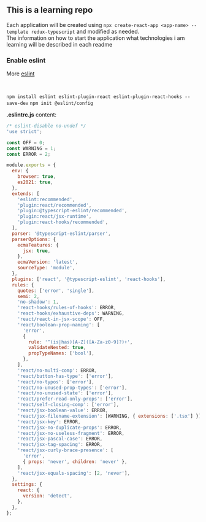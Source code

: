 ## This is a learning repo

Each application will be created using `npx create-react-app <app-name> --template redux-typescript` and modified as needed.
<br />
The information on how to start the application what technologies i am learning will be described in each readme

### Enable eslint

More [eslint](https://github.com/jsx-eslint/eslint-plugin-react)

<br />

`npm install eslint eslint-plugin-react eslint-plugin-react-hooks --save-dev`
`npm init @eslint/config`

**.eslintrc.js** content:

```js
/* eslint-disable no-undef */
'use strict';

const OFF = 0;
const WARNING = 1;
const ERROR = 2;

module.exports = {
  env: {
    browser: true,
    es2021: true,
  },
  extends: [
    'eslint:recommended',
    'plugin:react/recommended',
    'plugin:@typescript-eslint/recommended',
    'plugin:react/jsx-runtime',
    'plugin:react-hooks/recommended',
  ],
  parser: '@typescript-eslint/parser',
  parserOptions: {
    ecmaFeatures: {
      jsx: true,
    },
    ecmaVersion: 'latest',
    sourceType: 'module',
  },
  plugins: ['react', '@typescript-eslint', 'react-hooks'],
  rules: {
    quotes: ['error', 'single'],
    semi: 2,
    'no-shadow': 1,
    'react-hooks/rules-of-hooks': ERROR,
    'react-hooks/exhaustive-deps': WARNING,
    'react/react-in-jsx-scope': OFF,
    'react/boolean-prop-naming': [
      'error',
      {
        rule: '^(is|has)[A-Z]([A-Za-z0-9]?)+',
        validateNested: true,
        propTypeNames: ['bool'],
      },
    ],
    'react/no-multi-comp': ERROR,
    'react/button-has-type': ['error'],
    'react/no-typos': ['error'],
    'react/no-unused-prop-types': ['error'],
    'react/no-unused-state': ['error'],
    'react/prefer-read-only-props': ['error'],
    'react/self-closing-comp': ['error'],
    'react/jsx-boolean-value': ERROR,
    'react/jsx-filename-extension': [WARNING, { extensions: ['.tsx'] }],
    'react/jsx-key': ERROR,
    'react/jsx-no-duplicate-props': ERROR,
    'react/jsx-no-useless-fragment': ERROR,
    'react/jsx-pascal-case': ERROR,
    'react/jsx-tag-spacing': ERROR,
    'react/jsx-curly-brace-presence': [
      'error',
      { props: 'never', children: 'never' },
    ],
    'react/jsx-equals-spacing': [2, 'never'],
  },
  settings: {
    react: {
      version: 'detect',
    },
  },
};
```
